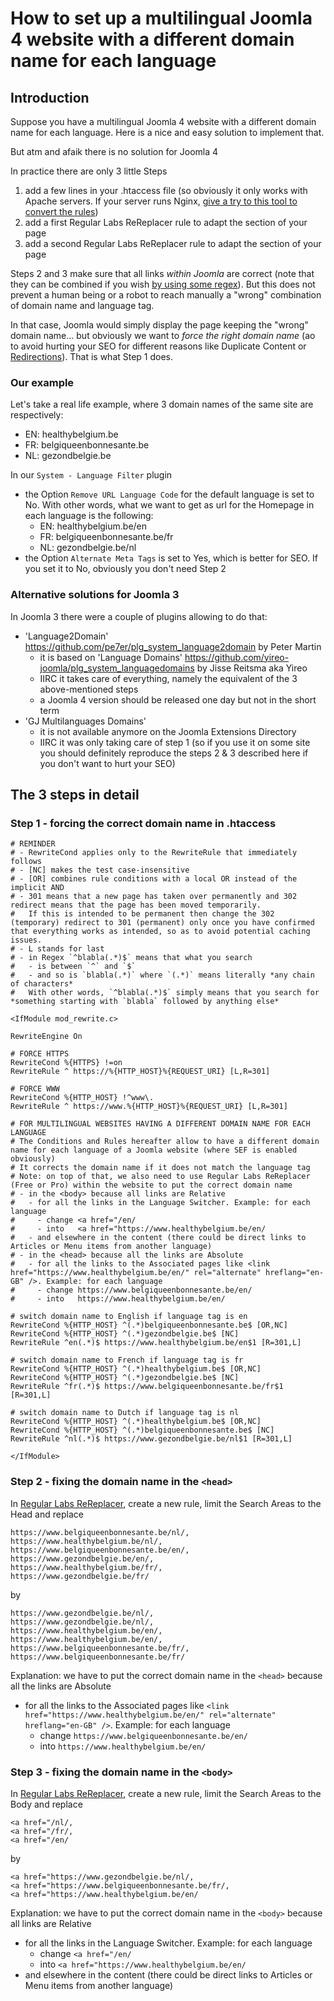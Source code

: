 # How to set up a multilingual Joomla 4 website with a different domain name for each language

## Introduction

Suppose you have a multilingual Joomla 4 website with a different domain name for each language.
Here is a nice and easy solution to implement that.

But atm and afaik there is no solution for Joomla 4

In practice there are only 3 little Steps
1. add a few lines in your .htaccess file (so obviously it only works with Apache servers. If your server runs Nginx, [give a try to this tool to convert the rules](https://winginx.com/en/htaccess))
2. add a first Regular Labs ReReplacer rule to adapt the <head> section of your page
3. add a second Regular Labs ReReplacer rule to adapt the <body> section of your page
   
Steps 2 and 3 make sure that all links *within Joomla* are correct (note that they can be combined if you wish [by using some regex](https://github.com/woluweb/a_different_domain_name_for_each_language/issues/1)). But this does not prevent a human being or a robot to reach manually a "wrong" combination of domain name and language tag.

In that case, Joomla would simply display the page keeping the "wrong" domain name... but obviously we want to *force the right domain name* (ao to avoid hurting your SEO for different reasons like Duplicate Content or [Redirections](http://www.thesempost.com/google-dont-link-hreflang-redirecting-urls/)). That is what Step 1 does.
  
### Our example

Let's take a real life example, where 3 domain names of the same site are respectively:
- EN: healthybelgium.be
- FR: belgiqueenbonnesante.be
- NL: gezondbelgie.be

In our `System - Language Filter` plugin
- the Option `Remove URL Language Code` for the default language is set to No. With other words, what we want to get as url for the Homepage in each language is the following:
   - EN: healthybelgium.be/en
   - FR: belgiqueenbonnesante.be/fr
   - NL: gezondbelgie.be/nl
- the Option `Alternate Meta Tags` is set to Yes, which is better for SEO. If you set it to No, obviously you don't need Step 2

### Alternative solutions for Joomla 3

In Joomla 3 there were a couple of plugins allowing to do that: 
- 'Language2Domain' https://github.com/pe7er/plg_system_language2domain by Peter Martin
   - it is based on 'Language Domains' https://github.com/yireo-joomla/plg_system_languagedomains by Jisse Reitsma aka Yireo
   - IIRC it takes care of everything, namely the equivalent of the 3 above-mentioned steps
   - a Joomla 4 version should be released one day but not in the short term
- 'GJ Multilanguages Domains'
   - it is not available anymore on the Joomla Extensions Directory
   - IIRC it was only taking care of step 1 (so if you use it on some site you should definitely reproduce the steps 2 & 3 described here if you don't want to hurt your SEO)

## The 3 steps in detail

### Step 1 - forcing the correct domain name in .htaccess

```
# REMINDER
# - RewriteCond applies only to the RewriteRule that immediately follows 
# - [NC] makes the test case-insensitive
# - [OR] combines rule conditions with a local OR instead of the implicit AND
# - 301 means that a new page has taken over permanently and 302 redirect means that the page has been moved temporarily.
#   If this is intended to be permanent then change the 302 (temporary) redirect to 301 (permanent) only once you have confirmed that everything works as intended, so as to avoid potential caching issues.
# - L stands for last
# - in Regex `^blabla(.*)$` means that what you search
#   - is between `^` and `$`
#   - and so is `blabla(.*)` where `(.*)` means literally *any chain of characters*
#   With other words, `^blabla(.*)$` simply means that you search for *something starting with `blabla` followed by anything else*
   
<IfModule mod_rewrite.c>

RewriteEngine On

# FORCE HTTPS
RewriteCond %{HTTPS} !=on
RewriteRule ^ https://%{HTTP_HOST}%{REQUEST_URI} [L,R=301]

# FORCE WWW
RewriteCond %{HTTP_HOST} !^www\.
RewriteRule ^ https://www.%{HTTP_HOST}%{REQUEST_URI} [L,R=301]

# FOR MULTILINGUAL WEBSITES HAVING A DIFFERENT DOMAIN NAME FOR EACH LANGUAGE
# The Conditions and Rules hereafter allow to have a different domain name for each language of a Joomla website (where SEF is enabled obviously)
# It corrects the domain name if it does not match the language tag
# Note: on top of that, we also need to use Regular Labs ReReplacer (Free or Pro) within the website to put the correct domain name
# - in the <body> because all links are Relative
#   - for all the links in the Language Switcher. Example: for each language
#     - change <a href="/en/
#     - into   <a href="https://www.healthybelgium.be/en/
#   - and elsewhere in the content (there could be direct links to Articles or Menu items from another language)
# - in the <head> because all the links are Absolute
#   - for all the links to the Associated pages like <link href="https://www.healthybelgium.be/en/" rel="alternate" hreflang="en-GB" />. Example: for each language
#     - change https://www.belgiqueenbonnesante.be/en/
#     - into   https://www.healthybelgium.be/en/

# switch domain name to English if language tag is en
RewriteCond %{HTTP_HOST} ^(.*)belgiqueenbonnesante.be$ [OR,NC]
RewriteCond %{HTTP_HOST} ^(.*)gezondbelgie.be$ [NC]
RewriteRule ^en(.*)$ https://www.healthybelgium.be/en$1 [R=301,L]

# switch domain name to French if language tag is fr
RewriteCond %{HTTP_HOST} ^(.*)healthybelgium.be$ [OR,NC]
RewriteCond %{HTTP_HOST} ^(.*)gezondbelgie.be$ [NC]
RewriteRule ^fr(.*)$ https://www.belgiqueenbonnesante.be/fr$1 [R=301,L]

# switch domain name to Dutch if language tag is nl
RewriteCond %{HTTP_HOST} ^(.*)healthybelgium.be$ [OR,NC]
RewriteCond %{HTTP_HOST} ^(.*)belgiqueenbonnesante.be$ [NC]
RewriteRule ^nl(.*)$ https://www.gezondbelgie.be/nl$1 [R=301,L]

</IfModule>
```

### Step 2 - fixing the domain name in the `<head>`

In [Regular Labs ReReplacer](https://regularlabs.com/rereplacer), create a new rule, limit the Search Areas to the Head and replace
```
https://www.belgiqueenbonnesante.be/nl/,
https://www.healthybelgium.be/nl/,
https://www.belgiqueenbonnesante.be/en/,
https://www.gezondbelgie.be/en/,
https://www.healthybelgium.be/fr/,
https://www.gezondbelgie.be/fr/
```
by
```
https://www.gezondbelgie.be/nl/,
https://www.gezondbelgie.be/nl/,
https://www.healthybelgium.be/en/,
https://www.healthybelgium.be/en/,
https://www.belgiqueenbonnesante.be/fr/,
https://www.belgiqueenbonnesante.be/fr/
```

Explanation: we have to put the correct domain name in the `<head>` because all the links are Absolute
- for all the links to the Associated pages like `<link href="https://www.healthybelgium.be/en/" rel="alternate" hreflang="en-GB" />`. Example: for each language
   - change `https://www.belgiqueenbonnesante.be/en/`
   - into   `https://www.healthybelgium.be/en/`

### Step 3 - fixing the domain name in the `<body>`

In [Regular Labs ReReplacer](https://regularlabs.com/rereplacer), create a new rule, limit the Search Areas to the Body and replace
```
<a href="/nl/,
<a href="/fr/,
<a href="/en/
```
by
```
<a href="https://www.gezondbelgie.be/nl/,
<a href="https://www.belgiqueenbonnesante.be/fr/,
<a href="https://www.healthybelgium.be/en/
```

Explanation: we have to put the correct domain name in the `<body>` because all links are Relative
- for all the links in the Language Switcher. Example: for each language
  - change `<a href="/en/`
  - into   `<a href="https://www.healthybelgium.be/en/`
- and elsewhere in the content (there could be direct links to Articles or Menu items from another language)
